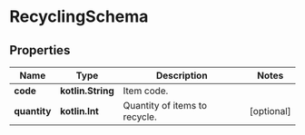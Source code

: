 
# RecyclingSchema

## Properties
Name | Type | Description | Notes
------------ | ------------- | ------------- | -------------
**code** | **kotlin.String** | Item code. | 
**quantity** | **kotlin.Int** | Quantity of items to recycle. |  [optional]



